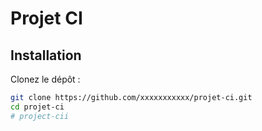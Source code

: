 # Projet CI

## Installation

Clonez le dépôt :
```bash
git clone https://github.com/xxxxxxxxxxx/projet-ci.git
cd projet-ci
# project-cii

